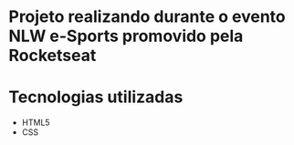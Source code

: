 # Projeto realizando durante o evento NLW e-Sports promovido pela Rocketseat

# Tecnologias utilizadas
* HTML5
* CSS